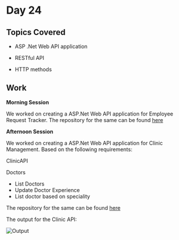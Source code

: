 # Day 24

## Topics Covered

- ASP .Net Web API application

- RESTful API

- HTTP methods


## Work

**Morning Session**

We worked on creating a ASP.Net Web API application for Employee Request Tracker. The repository for the same can be found [here](./EmployeeRequestTrackerSolution)


**Afternoon Session**

We worked on creating a ASP.Net Web API application for Clinic Management. Based on the following requirements:

ClinicAPI

Doctors
   - List Doctors
   - Update Doctor Experience
   - List doctor based on speciality

The repository for the same can be found [here](./ClinicApplicationSolution)

The output for the Clinic API:

![Output](./ClinicAPIOutput.gif)
